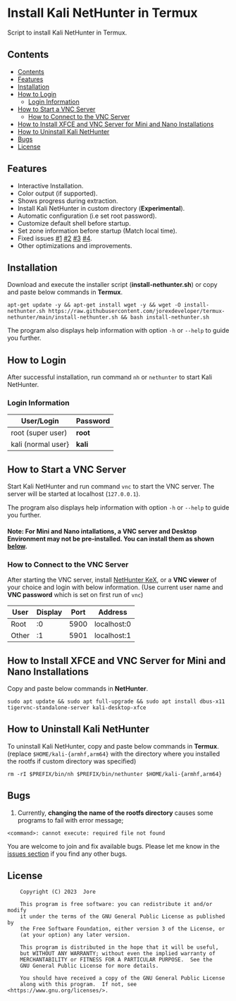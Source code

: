 # Install Kali NetHunter in Termux

Script to install Kali NetHunter in Termux.

## Contents

- [Contents](#contents)
- [Features](#features)
- [Installation](#installation)
- [How to Login](#how-to-login)
  - [Login Information](#login-information)
- [How to Start a VNC Server](#how-to-start-a-vnc-server)
  - [How to Connect to the VNC Server](#how-to-connect-to-the-vnc-server)
- [How to Install XFCE and VNC Server for Mini and Nano Installations](#how-to-install-xfce-and-vnc-server-for-mini-and-nano-installations)
- [How to Uninstall Kali NetHunter](#how-to-uninstall-kali-nethunter)
- [Bugs](#bugs)
- [License](#license)

## Features

 - Interactive Installation.
 - Color output (if supported).
 - Shows progress during extraction.
 - Install Kali NetHunter in custom directory (**Experimental**).
 - Automatic configuration (i.e set root password).
 - Customize default shell before startup.
 - Set zone information before startup (Match local time).
 - Fixed issues [#1][i1] [#2][i2] [#3][i3] [#4][i4].
 - Other optimizations and improvements.

## Installation

Download and execute the installer script (**install-nethunter.sh**) or copy and paste below commands in **Termux**.

```
apt-get update -y && apt-get install wget -y && wget -O install-nethunter.sh https://raw.githubusercontent.com/jorexdeveloper/termux-nethunter/main/install-nethunter.sh && bash install-nethunter.sh
```

The program also displays help information with option `-h` or `--help` to guide you further.

## How to Login

After successful installation, run command `nh` or `nethunter` to start Kali NetHunter.

### Login Information

| User/Login         | Password |
|--------------------|----------|
| root (super user)  | **root** |
| kali (normal user} | **kali** |

## How to Start a VNC Server

Start Kali NetHunter and run command `vnc` to start the VNC server. The server will be started at localhost (`127.0.0.1`).

The program also displays help information with option `-h` or `--help` to guide you further.

#### Note: For **Mini** and **Nano** intallations, a **VNC server** and **Desktop Environment** may not be pre-installed. You can install them as shown [below](#install-xfce-and-vnc-server-for-mini-and-nano-installations).

### How to Connect to the VNC Server

After starting the VNC server, install [NetHunter KeX](https://store.nethunter.com/en/packages/com.offsec.nethunter.kex/), or a **VNC viewer** of your choice and login with below information. (Use current user name and **VNC password** which is set on first run of `vnc`)

| User  | Display  | Port | Address     |
|-------|----------|------|-------------|
| Root  | :0       | 5900 | localhost:0 |
| Other | :1       | 5901 | localhost:1 |

## How to Install XFCE and VNC Server for Mini and Nano Installations

Copy and paste below commands in **NetHunter**.

```
sudo apt update && sudo apt full-upgrade && sudo apt install dbus-x11 tigervnc-standalone-server kali-desktop-xfce
```

## How to Uninstall Kali NetHunter

To uninstall Kali NetHunter, copy and paste below commands in **Termux**. (replace `$HOME/kali-{armhf,arm64}` with the directory where you installed the rootfs if custom directory was specified)

```
rm -rI $PREFIX/bin/nh $PREFIX/bin/nethunter $HOME/kali-{armhf,arm64}
```

## Bugs

 1. Currently, **changing the name of the rootfs directory** causes some programs to fail with error message;

```
<command>: cannot execute: required file not found
```

You are welcome to join and fix available bugs. Please let me know in the [issues section][i0] if you find any other bugs.

## License

```
    Copyright (C) 2023  Jore

    This program is free software: you can redistribute it and/or modify
    it under the terms of the GNU General Public License as published by
    the Free Software Foundation, either version 3 of the License, or
    (at your option) any later version.

    This program is distributed in the hope that it will be useful,
    but WITHOUT ANY WARRANTY; without even the implied warranty of
    MERCHANTABILITY or FITNESS FOR A PARTICULAR PURPOSE.  See the
    GNU General Public License for more details.

    You should have received a copy of the GNU General Public License
    along with this program.  If not, see <https://www.gnu.org/licenses/>.
```


[i0]: https://github.com/jorexdeveloper/termux-nethunter/issues
[i1]: https://github.com/jorexdeveloper/termux-nethunter/issues/1
[i2]: https://github.com/jorexdeveloper/termux-nethunter/issues/2
[i3]: https://github.com/jorexdeveloper/termux-nethunter/issues/3
[i4]: https://github.com/jorexdeveloper/termux-nethunter/issues/4
